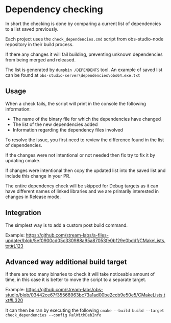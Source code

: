 # Dependency checking

In short the checking is done by comparing a current list of dependencies to a list saved previously. 

Each project uses the `check_dependencies.cmd` script from obs-studio-node repository in their build process. 

If there any changes it will fail building, preventing unknown dependencies from being merged and released. 

The list is generated by `dumpbin /DEPENDENTS` tool. An example of saved list can be found at `obs-studio-server\dependencies\obs64.exe.txt`

## Usage 

When a check fails, the script will print in the console the following information:
* The name of the binary file for which the dependencies have changed
* The list of the new dependencies added
* Information regarding the dependency files involved

To resolve the issue, you first need to review the difference found in the list of dependencies.

If the changes were not intentional or not needed then fix try to fix it by updating cmake.

If changes were intentional then copy the updated list into the saved list and include this change in your PR.

The entire dependency check will be skipped for Debug targets as it can have different names of linked libraries and we are primarily interested in changes in Release mode.

## Integration
The simplest way is to add a custom post build command.

Example:
https://github.com/stream-labs/a-files-updater/blob/5ef0900cd05c330988a95a87053fe0bf29e0bddf/CMakeLists.txt#L123

## Advanced way additional build target

If there are too many binaries to check it will take noticeable amount of time, in this case it is better to move the script to a separate target.

Example:
https://github.com/stream-labs/obs-studio/blob/03442ce67f35566963bc73a1ad00be2ccb9e50e5/CMakeLists.txt#L320

It can then be ran by executing the following `cmake --build build --target check_dependencies --config RelWithDebInfo`
